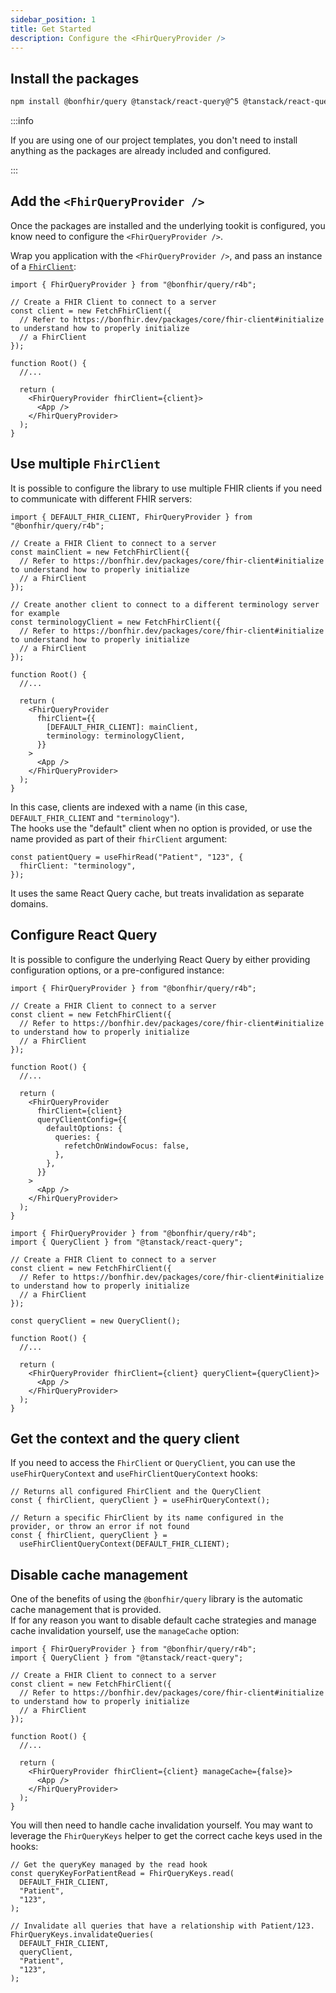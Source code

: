 ```yaml
---
sidebar_position: 1
title: Get Started
description: Configure the <FhirQueryProvider />
---
```


## Install the packages

```bash npm2yarn
npm install @bonfhir/query @tanstack/react-query@^5 @tanstack/react-query-devtools@^5
```

:::info

If you are using one of our project templates, you don't need to install anything as the packages are already included
and configured.

:::

## Add the `<FhirQueryProvider />`

Once the packages are installed and the underlying tookit is configured, you know need to configure the `<FhirQueryProvider />`.

Wrap you application with the `<FhirQueryProvider />`, and pass an instance of a [`FhirClient`](/packages/core/fhir-client):

```tsx
import { FhirQueryProvider } from "@bonfhir/query/r4b";

// Create a FHIR Client to connect to a server
const client = new FetchFhirClient({
  // Refer to https://bonfhir.dev/packages/core/fhir-client#initialize to understand how to properly initialize
  // a FhirClient
});

function Root() {
  //...

  return (
    <FhirQueryProvider fhirClient={client}>
      <App />
    </FhirQueryProvider>
  );
}
```

## Use multiple `FhirClient`

It is possible to configure the library to use multiple FHIR clients if you need to communicate with different FHIR servers:

```tsx
import { DEFAULT_FHIR_CLIENT, FhirQueryProvider } from "@bonfhir/query/r4b";

// Create a FHIR Client to connect to a server
const mainClient = new FetchFhirClient({
  // Refer to https://bonfhir.dev/packages/core/fhir-client#initialize to understand how to properly initialize
  // a FhirClient
});

// Create another client to connect to a different terminology server for example
const terminologyClient = new FetchFhirClient({
  // Refer to https://bonfhir.dev/packages/core/fhir-client#initialize to understand how to properly initialize
  // a FhirClient
});

function Root() {
  //...

  return (
    <FhirQueryProvider
      fhirClient={{
        [DEFAULT_FHIR_CLIENT]: mainClient,
        terminology: terminologyClient,
      }}
    >
      <App />
    </FhirQueryProvider>
  );
}
```

In this case, clients are indexed with a name (in this case, `DEFAULT_FHIR_CLIENT` and `"terminology"`).  
The hooks use the "default" client when no option is provided, or use the name provided as part of their `fhirClient` argument:

```tsx
const patientQuery = useFhirRead("Patient", "123", {
  fhirClient: "terminology",
});
```

It uses the same React Query cache, but treats invalidation as separate domains.

## Configure React Query

It is possible to configure the underlying React Query by either providing configuration options, or a pre-configured instance:

```tsx
import { FhirQueryProvider } from "@bonfhir/query/r4b";

// Create a FHIR Client to connect to a server
const client = new FetchFhirClient({
  // Refer to https://bonfhir.dev/packages/core/fhir-client#initialize to understand how to properly initialize
  // a FhirClient
});

function Root() {
  //...

  return (
    <FhirQueryProvider
      fhirClient={client}
      queryClientConfig={{
        defaultOptions: {
          queries: {
            refetchOnWindowFocus: false,
          },
        },
      }}
    >
      <App />
    </FhirQueryProvider>
  );
}
```

```tsx
import { FhirQueryProvider } from "@bonfhir/query/r4b";
import { QueryClient } from "@tanstack/react-query";

// Create a FHIR Client to connect to a server
const client = new FetchFhirClient({
  // Refer to https://bonfhir.dev/packages/core/fhir-client#initialize to understand how to properly initialize
  // a FhirClient
});

const queryClient = new QueryClient();

function Root() {
  //...

  return (
    <FhirQueryProvider fhirClient={client} queryClient={queryClient}>
      <App />
    </FhirQueryProvider>
  );
}
```

## Get the context and the query client

If you need to access the `FhirClient` or `QueryClient`, you can use the `useFhirQueryContext` and `useFhirClientQueryContext` hooks:

```tsx
// Returns all configured FhirClient and the QueryClient
const { fhirClient, queryClient } = useFhirQueryContext();

// Return a specific FhirClient by its name configured in the provider, or throw an error if not found
const { fhirClient, queryClient } =
  useFhirClientQueryContext(DEFAULT_FHIR_CLIENT);
```

## Disable cache management

One of the benefits of using the `@bonfhir/query` library is the automatic cache management that is provided.  
If for any reason you want to disable default cache strategies and manage cache invalidation yourself,
use the `manageCache` option:

```tsx
import { FhirQueryProvider } from "@bonfhir/query/r4b";
import { QueryClient } from "@tanstack/react-query";

// Create a FHIR Client to connect to a server
const client = new FetchFhirClient({
  // Refer to https://bonfhir.dev/packages/core/fhir-client#initialize to understand how to properly initialize
  // a FhirClient
});

function Root() {
  //...

  return (
    <FhirQueryProvider fhirClient={client} manageCache={false}>
      <App />
    </FhirQueryProvider>
  );
}
```

You will then need to handle cache invalidation yourself.
You may want to leverage the `FhirQueryKeys` helper to get the correct cache keys used in the hooks:

```tsx
// Get the queryKey managed by the read hook
const queryKeyForPatientRead = FhirQueryKeys.read(
  DEFAULT_FHIR_CLIENT,
  "Patient",
  "123",
);

// Invalidate all queries that have a relationship with Patient/123.
FhirQueryKeys.invalidateQueries(
  DEFAULT_FHIR_CLIENT,
  queryClient,
  "Patient",
  "123",
);
```
